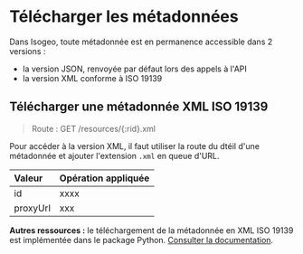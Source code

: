 # Télécharger les métadonnées

Dans Isogeo, toute métadonnée est en permanence accessible dans 2 versions :

- la version JSON, renvoyée par défaut lors des appels à l'API
- la version XML conforme à ISO 19139

## Télécharger une métadonnée XML ISO 19139

> Route : GET /resources/{:rid}.xml


Pour accéder à la version XML, il faut utiliser la route du dtéil d'une métadonnée et ajouter l'extension `.xml` en queue d'URL.


| Valeur | Opération appliquée |
| :--- | :--- |
| id| xxxx |
| proxyUrl| xxx |




**Autres ressources  :** le téléchargement de la métadonnée en XML ISO 19139 est implémentée dans le package Python. [Consulter la documentation](file:///C:/Users/julien.moura/Documents/GitHub/Isogeo/isogeo-api-py-minsdk/docs/_build/html/usage.html#download-metadata-as-xml-iso-19139).
